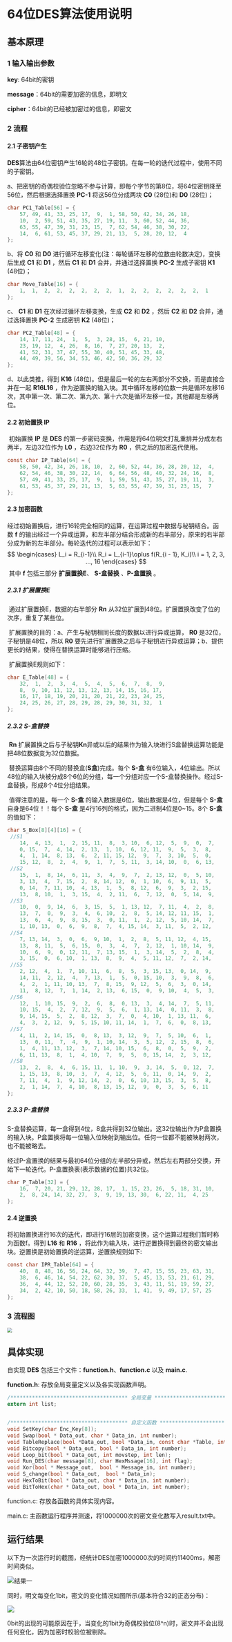 # 64位DES算法使用说明



## 基本原理



### 1 输入输出参数

**key**: 64bit的密钥

**message**：64bit的需要加密的信息，即明文

**cipher**：64bit的已经被加密过的信息，即密文

### 2 流程



#### 2.1 子密钥产生

​		**DES**算法由64位密钥产生16轮的48位子密钥。在每一轮的迭代过程中，使用不同的子密钥。

a、把密钥的奇偶校验位忽略不参与计算，即每个字节的第8位，将64位密钥降至56位，然后根据选择置换 **PC-1** 将这56位分成两块 **C0** (28位)和 **D0** (28位)；

```c
char PC1_Table[56] = {
	57, 49, 41, 33, 25, 17,  9,  1, 58, 50, 42, 34, 26, 18, 
	10,  2, 59, 51, 43, 35, 27, 19, 11,  3, 60, 52, 44, 36, 
	63, 55, 47, 39, 31, 23, 15,  7, 62, 54, 46, 38, 30, 22, 
	14,  6, 61, 53, 45, 37, 29, 21, 13,  5, 28, 20, 12,  4
};
```

b、将 **C0** 和 **D0** 进行循环左移变化(注：每轮循环左移的位数由轮数决定)，变换后生成 **C1** 和 **D1** ，然后 **C1** 和 **D1** 合并，并通过选择置换 **PC-2** 生成子密钥 **K1** (48位)；

```c
char Move_Table[16] = {
	1,  1,  2,  2,  2,  2,  2,  2,  1,  2,  2,  2,  2,  2,  2,  1
};
```

c、 **C1** 和 **D1** 在次经过循环左移变换，生成 **C2** 和 **D2** ，然后 **C2** 和 **D2** 合并，通过选择置换 **PC-2** 生成密钥 **K2** (48位)；

```c
char PC2_Table[48] = {
	14, 17, 11, 24,  1,  5,  3, 28, 15,  6, 21, 10, 
	23, 19, 12,  4, 26,  8, 16,  7, 27, 20, 13,  2, 
	41, 52, 31, 37, 47, 55, 30, 40, 51, 45, 33, 48, 
	44, 49, 39, 56, 34, 53, 46, 42, 50, 36, 29, 32 
};
```

d、以此类推，得到 **K16** (48位)。但是最后一轮的左右两部分不交换，而是直接合并在一起 **R16L16** ，作为逆置换的输入块。其中循环左移的位数一共是循环左移16次，其中第一次、第二次、第九次、第十六次是循环左移一位，其他都是左移两位。



#### 2.2 初始置换 IP

​		初始置换 **IP** 是 **DES** 的第一步密码变换，作用是将64位明文打乱重排并分成左右两半，左边32位作为 **L0** ，右边32位作为 **R0** ，供之后的加密迭代使用。

```c
const char IP_Table[64] = {             
	58, 50, 42, 34, 26, 18, 10,  2, 60, 52, 44, 36, 28, 20, 12,  4, 
	62, 54, 46, 38, 30, 22, 14,  6, 64, 56, 48, 40, 32, 24, 16,  8, 
	57, 49, 41, 33, 25, 17,  9,  1, 59, 51, 43, 35, 27, 19, 11,  3, 
	61, 53, 45, 37, 29, 21, 13,  5, 63, 55, 47, 39, 31, 23, 15,  7 
};
```



#### 2.3  加密函数

​		经过初始置换后，进行16轮完全相同的运算，在运算过程中数据与秘钥结合。函数 **f** 的输出经过一个异或运算，和左半部分结合形成新的右半部分，原来的右半部分成为新的左半部分。每轮迭代的过程可以表示如下：
$$
\begin{cases}
L_i = R_{i-1}\\
R_i = L_{i-1}\oplus f(R_{i - 1}, K_i)\\
i = 1, 2, 3, ..., 16
\end{cases}
$$
​		其中 **f** 包括三部分 **扩展置换E**、 **S-盒替换** 、**P-盒置换** 。

##### 2.3.1 扩展置换E

​		通过扩展置换E，数据的右半部分 **Rn** 从32位扩展到48位。扩展置换改变了位的次序，重复了某些位。

​		扩展置换的目的：a、产生与秘钥相同长度的数据以进行异或运算， **R0** 是32位，子秘钥是48位，所以 **R0** 要先进行扩展置换之后与子秘钥进行异或运算；b、提供更长的结果，使得在替换运算时能够进行压缩。

​		扩展置换E规则如下：

```c
char E_Table[48] = {
	32,  1,  2,  3,  4,  5,  4,  5,  6,  7,  8,  9, 
	8,  9, 10, 11, 12, 13, 12, 13, 14, 15, 16, 17, 
	16, 17, 18, 19, 20, 21, 20, 21, 22, 23, 24, 25, 
	24, 25, 26, 27, 28, 29, 28, 29, 30, 31, 32,  1
};
```

##### 2.3.2 S-盒替换

​		**Rn** 扩展置换之后与子秘钥**Kn**异或以后的结果作为输入块进行S盒替换运算功能是把48位数据变为32位数据。

​		替换运算由8个不同的替换盒(**S盒**)完成。每个 **S-盒** 有6位输入，4位输出。所以48位的输入块被分成8个6位的分组，每一个分组对应一个S-盒替换操作。经过S-盒替换，形成8个4位分组结果。

​		值得注意的是，每一个 **S-盒** 的输入数据是6位，输出数据是4位，但是每个 **S-盒** 自身是64位！！每个 **S-盒** 是4行16列的格式，因为二进制4位是0~15。8个 **S-盒** 的值如下：

```c
char S_Box[8][4][16] = {
 //S1
	14,  4, 13,  1,  2, 15, 11,  8,  3, 10,  6, 12,  5,  9,  0,  7, 
	0, 15,  7,  4, 14,  2, 13,  1, 10,  6, 12, 11,  9,  5,  3,  8, 
	4,  1, 14,  8, 13,  6,  2, 11, 15, 12,  9,  7,  3, 10,  5,  0, 
	15, 12,  8,  2,  4,  9,  1,  7,  5, 11,  3, 14, 10,  0,  6, 13, 
 //S2
	15,  1,  8, 14,  6, 11,  3,  4,  9,  7,  2, 13, 12,  0,  5, 10, 
	3, 13,  4,  7, 15,  2,  8, 14, 12,  0,  1, 10,  6,  9, 11,  5, 
	0, 14,  7, 11, 10,  4, 13,  1,  5,  8, 12,  6,  9,  3,  2, 15, 
	13,  8, 10,  1,  3, 15,  4,  2, 11,  6,  7, 12,  0,  5, 14,  9, 
 //S3
	10,  0,  9, 14,  6,  3, 15,  5,  1, 13, 12,  7, 11,  4,  2,  8, 
	13,  7,  0,  9,  3,  4,  6, 10,  2,  8,  5, 14, 12, 11, 15,  1, 
	13,  6,  4,  9,  8, 15,  3,  0, 11,  1,  2, 12,  5, 10, 14,  7, 
	1, 10, 13,  0,  6,  9,  8,  7,  4, 15, 14,  3, 11,  5,  2, 12, 
 //S4
	7, 13, 14,  3,  0,  6,  9, 10,  1,  2,  8,  5, 11, 12,  4, 15, 
	13,  8, 11,  5,  6, 15,  0,  3,  4,  7,  2, 12,  1, 10, 14,  9, 
	10,  6,  9,  0, 12, 11,  7, 13, 15,  1,  3, 14,  5,  2,  8,  4, 
	3, 15,  0,  6, 10,  1, 13,  8,  9,  4,  5, 11, 12,  7,  2, 14, 
 //S5
	2, 12,  4,  1,  7, 10, 11,  6,  8,  5,  3, 15, 13,  0, 14,  9, 
	14, 11,  2, 12,  4,  7, 13,  1,  5,  0, 15, 10,  3,  9,  8,  6, 
	4,  2,  1, 11, 10, 13,  7,  8, 15,  9, 12,  5,  6,  3,  0, 14, 
	11,  8, 12,  7,  1, 14,  2, 13,  6, 15,  0,  9, 10,  4,  5,  3, 
 //S6
	12,  1, 10, 15,  9,  2,  6,  8,  0, 13,  3,  4, 14,  7,  5, 11, 
	10, 15,  4,  2,  7, 12,  9,  5,  6,  1, 13, 14,  0, 11,  3,  8, 
	9, 14, 15,  5,  2,  8, 12,  3,  7,  0,  4, 10,  1, 13, 11,  6, 
	4,  3,  2, 12,  9,  5, 15, 10, 11, 14,  1,  7,  6,  0,  8, 13, 
 //S7
	4, 11,  2, 14, 15,  0,  8, 13,  3, 12,  9,  7,  5, 10,  6,  1, 
	13,  0, 11,  7,  4,  9,  1, 10, 14,  3,  5, 12,  2, 15,  8,  6, 
	1,  4, 11, 13, 12,  3,  7, 14, 10, 15,  6,  8,  0,  5,  9,  2, 
	6, 11, 13,  8,  1,  4, 10,  7,  9,  5,  0, 15, 14,  2,  3, 12, 
 //S8
	13,  2,  8,  4,  6, 15, 11,  1, 10,  9,  3, 14,  5,  0, 12,  7, 
	1, 15, 13,  8, 10,  3,  7,  4, 12,  5,  6, 11,  0, 14,  9,  2, 
	7, 11,  4,  1,  9, 12, 14,  2,  0,  6, 10, 13, 15,  3,  5,  8, 
	2,  1, 14,  7,  4, 10,  8, 13, 15, 12,  9,  0,  3,  5,  6, 11
};
```

##### 2.3.3 P-盒替换

​		S-盒替换运算，每一盒得到4位，8盒共得到32位输出。这32位输出作为P盒置换的输入块。P盒置换将每一位输入位映射到输出位。任何一位都不能被映射两次，也不能被略去。

​		经过P-盒置换的结果与最初64位分组的左半部分异或，然后左右两部分交换，开始下一轮迭代。P-盒置换表(表示数据的位置)共32位。

```c
char P_Table[32] = {
	16,  7, 20, 21, 29, 12, 28, 17,  1, 15, 23, 26,  5, 18, 31, 10, 
	2,  8, 24, 14, 32, 27,  3,  9, 19, 13, 30,  6, 22, 11,  4, 25
};
```

#### 2.4 逆置换

​		将初始置换进行16次的迭代，即进行16层的加密变换，这个运算过程我们暂时称为函数f。得到 **L16** 和 **R16** ，将此作为输入块，进行逆置换得到最终的密文输出块。逆置换是初始置换的逆运算，逆置换规则如下:

```c
const char IPR_Table[64] = {              
	40,  8, 48, 16, 56, 24, 64, 32, 39,  7, 47, 15, 55, 23, 63, 31, 
	38,  6, 46, 14, 54, 22, 62, 30, 37,  5, 45, 13, 53, 21, 61, 29, 
	36,  4, 44, 12, 52, 20, 60, 28, 35,  3, 43, 11, 51, 19, 59, 27, 
	34,  2, 42, 10, 50, 18, 58, 26, 33,  1, 41,  9, 49, 17, 57, 25 
};
```

### 3 流程图

<img src="https://s2.loli.net/2021/12/11/OATNKltjbcJaqMn.png" style="zoom: 67%;" />



## 具体实现

自实现 **DES** 包括三个文件：**function.h**、**function.c** 以及 **main.c**.

**function.h**: 存放全局变量定义以及各实现函数声明。

```c
/************************************** 全局变量 **************************************************/
extern int list;


/************************************** 自定义函数 ************************************************/
void SetKey(char Enc_Key[8]);                                                       // 生成16轮的子密钥；
void Swap(bool * Data_out, char * Data_in, int number);                             // 字节转换成位；
void TableReplace(bool *Data_out, bool *Data_in, const char *Table, int number);    // 各种表的置换算法；
void Bitcopy(bool * Data_out, bool * Data_in, int number);                          // 二进制数组的拷贝
void Loop_bit(bool * Data_out, int movstep, int len);                               // 左移位；
void Run_DES(char message[8], char HexMssage[16], int flag);                        // DES的轮加密算法
void Xor(bool * Message_out,  bool * Message_in, int number);                       // 执行异或
void S_change(bool * Data_out,  bool * Data_in);                                    // S盒变换；
void HexToBit(bool * Data_out, char * Data_in, int number);                         // 十六进制转二进制
void BitToHex(char * Data_out, bool * Data_in, int number);                         // 二进制转换成十六进制；
```

function.c: 存放各函数的具体实现内容。

main.c: 主函数运行程序并测速，将1000000次的密文变化数写入result.txt中。



## 运行结果

​		以下为一次运行时的截图，经统计DES加密1000000次的时间约11400ms，解密时间类似。

![结果一](https://s2.loli.net/2021/12/12/kzpP2KX8yBfujlb.png)

​		同时，明文每变化1bit，密文的变化情况如图所示(基本符合32的正态分布)：

![](https://s2.loli.net/2021/12/12/5JLhBqwcaskubZg.png)

​		0bit的出现的可能原因在于，当变化的1bit为奇偶校验位(8^n)时，密文并不会出现任何变化，因为加密时校验位被剔除。